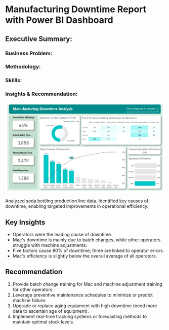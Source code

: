 # Manufacturing Downtime Report with Power BI Dashboard

## Executive Summary:

### Business Problem:

### Methodology:

### Skillls:

### Insights & Recommendation:



![manufacturing downtime report.jpg](https://github.com/jakejosh6751/Manufacturing-Downtime-Analysis-/blob/main/manufacturing%20downtime%20report.jpg)

Analyzed soda bottling production line data. Identified key causes of downtime, enabling targeted improvements in operational efficiency.

## Key Insights
- Operators were the leading cause of downtime.
- Mac's downtime is mainly due to batch changes, while other operators struggle with machine adjustments.
- Five factors cause 80% of downtime; three are linked to operator errors.
- Mac's efficiency is slightly below the overall average of all operators.

## Recommendation
1. Provide batch change training for Mac and machine adjustment training for other operators.
2. Leverage preventive maintenance schedules to minimize or predict machine failure.
3. Upgrade or replace aging equipment with high downtime (need more data to ascertain age of equipment).
4. Implement real-time tracking systems or forecasting methods to maintain optimal stock levels.
